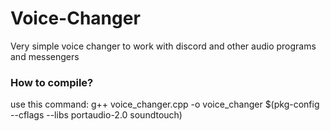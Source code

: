 # Voice-Changer
Very simple voice changer to work with discord and other audio programs and messengers 

### How to compile?
use this command: g++ voice_changer.cpp -o voice_changer $(pkg-config --cflags --libs portaudio-2.0 soundtouch)
